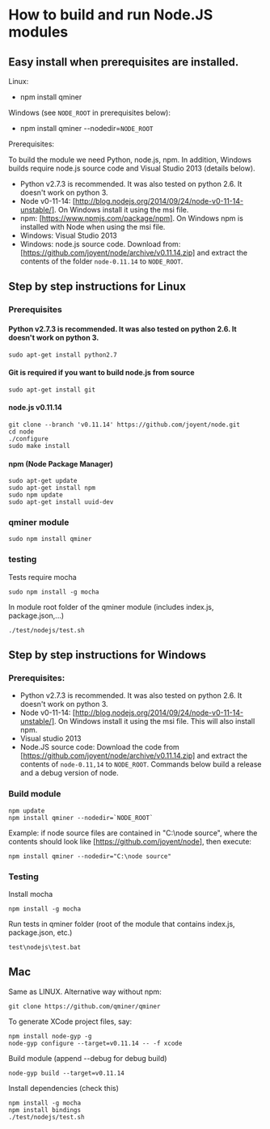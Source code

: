 # How to build and run Node.JS modules

## Easy install when prerequisites are installed. 

Linux:

 - npm install qminer

Windows (see `NODE_ROOT` in prerequisites below):

 - npm install qminer --nodedir=`NODE_ROOT`
 
Prerequisites:

To build the module we need Python, node.js, npm. In addition, Windows builds require node.js source code and Visual Studio 2013 (details below).

 - Python v2.7.3 is recommended. It was also tested on python 2.6. It doesn't work on python 3.
 - Node v0-11-14: [http://blog.nodejs.org/2014/09/24/node-v0-11-14-unstable/]. On Windows install it using the msi file.
 - npm:  [https://www.npmjs.com/package/npm]. On Windows npm is installed with Node when using the msi file.
 - Windows: Visual Studio 2013
 - Windows: node.js source code. Download from:  [https://github.com/joyent/node/archive/v0.11.14.zip] and extract the contents of the folder `node-0.11.14` to `NODE_ROOT`.

 
## Step by step instructions for Linux

### Prerequisites

#### Python v2.7.3 is recommended. It was also tested on python 2.6. It doesn't work on python 3.

	sudo apt-get install python2.7

#### Git is required if you want to build node.js from source

	sudo apt-get install git

#### node.js v0.11.14	

	git clone --branch 'v0.11.14' https://github.com/joyent/node.git
	cd node
	./configure
	sudo make install

#### npm (Node Package Manager)

	sudo apt-get update
	sudo apt-get install npm
	sudo npm update
	sudo apt-get install uuid-dev

### qminer module

	sudo npm install qminer

### testing

Tests require mocha

	sudo npm install -g mocha

In module root folder of the qminer module (includes index.js, package.json,...)

	./test/nodejs/test.sh

	
## Step by step instructions for Windows

### Prerequisites:

 - Python v2.7.3 is recommended. It was also tested on python 2.6. It doesn't work on python 3.
 - Node v0-11-14: [http://blog.nodejs.org/2014/09/24/node-v0-11-14-unstable/]. On Windows install it using the msi file. This will also install npm.
 - Visual studio 2013
 - Node.JS source code: Download the code from [https://github.com/joyent/node/archive/v0.11.14.zip] and extract the contents of `node-0.11,14` to `NODE_ROOT`. Commands below build a release and a debug version of node.

### Build module

	npm update
	npm install qminer --nodedir=`NODE_ROOT`
	
Example: if node source files are contained in "C:\node source", where the contents should look like [https://github.com/joyent/node], then execute:

	npm install qminer --nodedir="C:\node source"


### Testing

Install mocha

	npm install -g mocha

Run tests in qminer folder (root of the module that contains index.js, package.json, etc.)

	test\nodejs\test.bat



## Mac

Same as LINUX. Alternative way without npm:

	git clone https://github.com/qminer/qminer

To generate XCode project files, say:

	npm install node-gyp -g
	node-gyp configure --target=v0.11.14 -- -f xcode

Build module (append --debug for debug build)

	node-gyp build --target=v0.11.14
	
Install dependencies (check this)

	npm install -g mocha
	npm install bindings
	./test/nodejs/test.sh	
